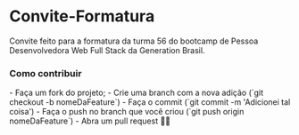 # Convite-Formatura

Convite feito para a formatura da turma 56 do bootcamp de Pessoa Desenvolvedora Web Full Stack da Generation Brasil.

<h3>Como contribuir</h3>
- Faça um fork do projeto;
- Crie uma branch com a nova adição (`git checkout -b nomeDaFeature`)
- Faça o commit (`git commit -m 'Adicionei tal coisa')
- Faça o push no branch que você criou (`git push origin nomeDaFeature`)
- Abra um pull request ✌🏻
